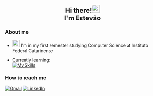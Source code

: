 ## <p align="center">Hi there!<img src="https://em-content.zobj.net/thumbs/320/apple/354/waving-hand_1f44b.png" width="25" height="25"><br> I'm Estevão</p>

### About me
- <img src="https://em-content.zobj.net/thumbs/320/apple/354/books_1f4da.png" width="23"> I'm in my first semester studying Computer Science at Instituto Federal Catarinense

- Currently learning: <br>
  [![My Skills](https://skillicons.dev/icons?i=python)](https://www.python.org) 

### How to reach me
[![Gmail](https://img.shields.io/badge/Gmail-0d1117?style=for-the-badge&logo=gmail&logoColor=D14836)](mailto:estevaogoerlln@gmail.com)
[![LinkedIn](https://img.shields.io/badge/LinkedIn-0d1117?style=for-the-badge&logo=linkedin&logoColor=0077B5)](www.linkedin.com/in/estevaogoerll)

<!--
I see you're looking for something 👀
Feel free to copy and use anything I did on my readme!
-->
